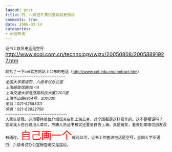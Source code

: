 ```yaml
---
layout: post
title: 四、六级证件真伪查询就是摆设
comments: true
date: 2006-03-14
categories:
- 闲言碎语
---
```


<p><span style="FONT-SIZE: 12px">证书上联系电话是空号<br /><a href="http://www.scol.com.cn/technology/wjzx/20050808/20058891927.htm"><font size="3">http://www.scol.com.cn/technology/wjzx/20050808/20058891927.htm</font></a><br /><br />联系了一下cet官方网站上公布的电话（<a href="http://www.cet.edu.cn/contract.htm">http://www.cet.edu.cn/contract.htm</a>）<br />----------------------------------<br /><em>全国大学英语四、六级考试办公室<br />上海邮政信箱30-14 <br />上海交通大学浩然高科技大厦2203室 <br />上海华山路1954号，200030 <br />电话：021-52583311<br />传真：021-62932756 <br /></em>-----------------------------------<br />人家告诉我，必须要持单位介绍信亲自到上海去查，对全国都是这样操作的。这不是摆设吗？<br />如果我人在西藏用人单位，应聘人员证书核实还要亲自去上海，真是搞笑，看来如果哪位朋友没有通过，<span style="FONT-SIZE: 24pt; COLOR: red">自己画一个</span>就可以用，证书上的查询电话是空号，全国大学英语四、六级考试办公室得查询又是摆设。</span><br /></p>				

